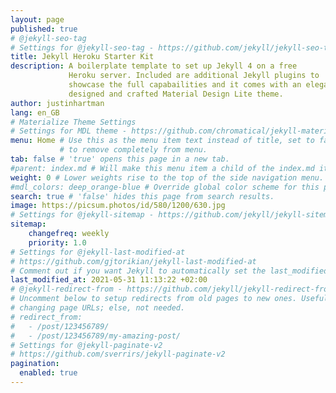 ```yaml
---
layout: page
published: true
# @jekyll-seo-tag
# Settings for @jekyll-seo-tag - https://github.com/jekyll/jekyll-seo-tag
title: Jekyll Heroku Starter Kit
description: A boilerplate template to set up Jekyll 4 on a free 
             Heroku server. Included are additional Jekyll plugins to 
             showcase the full capabailities and it comes with an elegantly
             designed and crafted Material Design Lite theme. 
author: justinhartman
lang: en_GB
# Materialize Theme Settings
# Settings for MDL theme - https://github.com/chromatical/jekyll-materialdocs
menu: Home # Use this as the menu item text instead of title, set to false
           # to remove completely from menu.
tab: false # 'true' opens this page in a new tab.
#parent: index.md # Will make this menu item a child of the index.md item.
weight: 0 # Lower weights rise to the top of the side navigation menu.
#mdl_colors: deep_orange-blue # Override global color scheme for this page.
search: true # 'false' hides this page from search results.
image: https://picsum.photos/id/580/1200/630.jpg
# Settings for @jekyll-sitemap - https://github.com/jekyll/jekyll-sitemap
sitemap:
    changefreq: weekly
    priority: 1.0
# Settings for @jekyll-last-modified-at
# https://github.com/gjtorikian/jekyll-last-modified-at
# Comment out if you want Jekyll to automatically set the last_modified date.
last_modified_at: 2021-05-31 11:13:22 +02:00
# @jekyll-redirect-from - https://github.com/jekyll/jekyll-redirect-from
# Uncomment below to setup redirects from old pages to new ones. Useful when 
# changing page URLs; else, not needed.
# redirect_from:
#   - /post/123456789/
#   - /post/123456789/my-amazing-post/
# Settings for @jekyll-paginate-v2
# https://github.com/sverrirs/jekyll-paginate-v2
pagination:
  enabled: true
---
```

